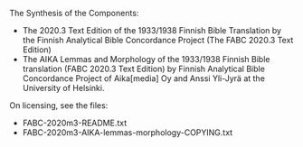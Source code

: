 The Synthesis of the Components:

* The 2020.3 Text Edition of the 1933/1938 Finnish Bible Translation by the Finnish Analytical Bible Concordance Project (The FABC 2020.3 Text Edition)
* The AIKA Lemmas and Morphology of the 1933/1938 Finnish Bible translation (FABC 2020.3 Text Edition) by Finnish Analytical Bible Concordance Project of Aika[media] Oy and Anssi Yli-Jyrä at the University of Helsinki.

On licensing, see the files: 
* FABC-2020m3-README.txt
* FABC-2020m3-AIKA-lemmas-morphology-COPYING.txt
